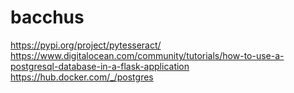 # bacchus

https://pypi.org/project/pytesseract/
https://www.digitalocean.com/community/tutorials/how-to-use-a-postgresql-database-in-a-flask-application
https://hub.docker.com/_/postgres
